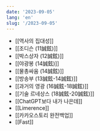 ```yaml
---
date: '2023-09-05'
lang: 'en'
slug: '/2023-09-05'
---
```


- [[역사의 집대성]]
- [[조디슨 (11誠鉉)]]
- [[박스상자 (12誠鉉)]]
- [[야광봉 (14誠鉉)]]
- [[물총싸움 (14誠鉉)]]
- [[방송부 (13誠鉉-14誠鉉)]]
- [[과거의 영광 (16誠鉉-18誠鉉)]]
- [[기술 르네상스 (18誠鉉-20誠鉉)]]
- [[ChatGPT보다 내가 나은데]]
- [[Limerence]]
- [[카카오스토리 완전백업]]
- [[Fast]]

